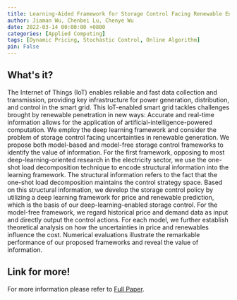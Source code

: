 ```yaml
---
title: Learning-Aided Framework for Storage Control Facing Renewable Energy
author: Jiaman Wu, Chenbei Lu, Chenye Wu
date: 2022-03-14 00:00:00 +0800
categories: [Applied Computing]
tags: [Dynamic Pricing, Stochastic Control, Online Algorithm]
pin: False
---
```


## What's it?
The Internet of Things (IoT) enables reliable and fast data collection and transmission, providing key infrastructure for power generation, distribution, and control in the smart grid. This IoT-enabled smart grid tackles challenges brought by renewable penetration in new ways: Accurate and real-time information allows for the application of artificial-intelligence-powered computation. We employ the deep learning framework and consider the problem of storage control facing uncertainties in renewable generation. We propose both model-based and model-free storage control frameworks to identify the value of information. For the first framework, opposing to most deep-learning-oriented research in the electricity sector, we use the one-shot load decomposition technique to encode structural information into the learning framework. The structural information refers to the fact that the one-shot load decomposition maintains the control strategy space. Based on this structural information, we develop the storage control policy by utilizing a deep learning framework for price and renewable prediction, which is the basis of our deep-learning-enabled storage control. For the model-free framework, we regard historical price and demand data as input and directly output the control actions. For each model, we further establish theoretical analysis on how the uncertainties in price and renewables influence the cost. Numerical evaluations illustrate the remarkable performance of our proposed frameworks and reveal the value of information.

## Link for more!
For more information please refer to [Full Paper](https://ieeexplore.ieee.org/abstract/document/9733941).
